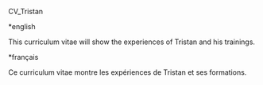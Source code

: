 CV_Tristan

*english

This curriculum vitae will show the experiences of Tristan and his trainings.

*français 

Ce curriculum vitae montre les expériences de Tristan et ses formations.
